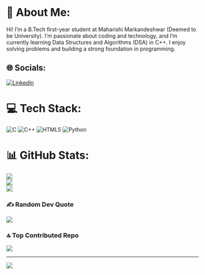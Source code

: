# 💫 About Me:
Hi! I’m a B.Tech first-year student at Maharishi Markandeshwar (Deemed to be University). I’m passionate about coding and technology, and I’m currently learning Data Structures and Algorithms (DSA) in C++. I enjoy solving problems and building a strong foundation in programming.


## 🌐 Socials:
[![LinkedIn](https://img.shields.io/badge/LinkedIn-%230077B5.svg?logo=linkedin&logoColor=white)](https://linkedin.com/in/https://www.linkedin.com/in/jeshika-sharma-5664b1322?utm_source=share&utm_campaign=share_via&utm_content=profile&utm_medium=android_app) 

# 💻 Tech Stack:
![C](https://img.shields.io/badge/c-%2300599C.svg?style=for-the-badge&logo=c&logoColor=white) ![C++](https://img.shields.io/badge/c++-%2300599C.svg?style=for-the-badge&logo=c%2B%2B&logoColor=white) ![HTML5](https://img.shields.io/badge/html5-%23E34F26.svg?style=for-the-badge&logo=html5&logoColor=white) ![Python](https://img.shields.io/badge/python-3670A0?style=for-the-badge&logo=python&logoColor=ffdd54)
# 📊 GitHub Stats:
![](https://github-readme-stats.vercel.app/api?username=Jeshika311&theme=dark&hide_border=false&include_all_commits=true&count_private=true)<br/>
![](https://github-readme-streak-stats.herokuapp.com/?user=Jeshika311&theme=dark&hide_border=false)<br/>
![](https://github-readme-stats.vercel.app/api/top-langs/?username=Jeshika311&theme=dark&hide_border=false&include_all_commits=true&count_private=true&layout=compact)

### ✍️ Random Dev Quote
![](https://quotes-github-readme.vercel.app/api?type=horizontal&theme=radical)

### 🔝 Top Contributed Repo
![](https://github-contributor-stats.vercel.app/api?username=Jeshika311&limit=5&theme=dark&combine_all_yearly_contributions=true)

---
[![](https://visitcount.itsvg.in/api?id=Jeshika311&icon=0&color=0)](https://visitcount.itsvg.in)

<!-- Proudly created with GPRM ( https://gprm.itsvg.in ) -->
